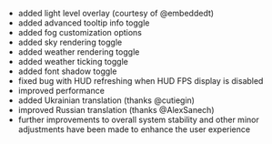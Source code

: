 - added light level overlay (courtesy of @embeddedt)
- added advanced tooltip info toggle
- added fog customization options
- added sky rendering toggle
- added weather rendering toggle
- added weather ticking toggle
- added font shadow toggle
- fixed bug with HUD refreshing when HUD FPS display is disabled
- improved performance
- added Ukrainian translation (thanks @cutiegin)
- improved Russian translation (thanks @AlexSanech)
- further improvements to overall system stability and other minor adjustments have been made to enhance the user experience